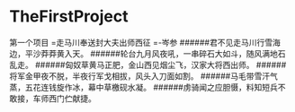 # TheFirstProject
第一个项目
=走马川奉送封大夫出师西征
=-岑参
######君不见走马川行雪海边，平沙莽莽黄入天。
######轮台九月风夜吼，一串碎石大如斗，随风满地石乱走。
######匈奴草黄马正肥，金山西见烟尘飞，汉家大将西出师。
######将军金甲夜不脱，半夜行军戈相拔，风头入刀面如割。
######马毛带雪汗气蒸，五花连钱旋作冰，幕中草檄砚水凝。
######虏骑闻之应胆慑，料知短兵不敢接，车师西门伫献捷。